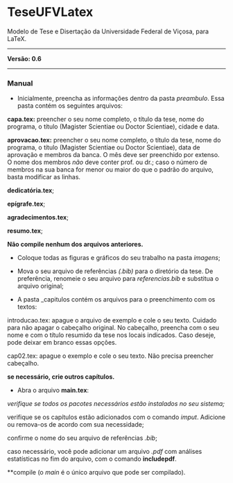 # TeseUFVLatex
Modelo de Tese e Disertação da Universidade Federal de Viçosa, para LaTeX.

---

**Versão: 0.6**

----


### Manual


- Inicialmente, preencha as informações dentro da pasta _preambulo_. Essa pasta contém os seguintes arquivos:
 
**capa.tex:** preencher o seu nome completo, o título da tese, nome do programa, o título (Magister Scientiae ou Doctor Scientiae), cidade e data.

**aprovacao.tex:** preencher o seu nome completo, o título da tese, nome do programa, o título (Magister Scientiae ou Doctor Scientiae), data de aprovação e membros da banca. O mês deve ser preenchido por extenso. O nome dos membros _não_ deve conter prof. ou dr.; caso o número de membros na sua banca for menor ou maior do que o padrão do arquivo, basta modificar as linhas.

**dedicatória.tex**;

**epígrafe.tex**;

**agradecimentos.tex**;

**resumo.tex**;

**Não compile nenhum dos arquivos anteriores.**


- Coloque todas as figuras e gráficos do seu trabalho na pasta _imagens_;

- Mova o seu arquivo de referências _(.bib)_ para o diretório da tese. De preferência, renomeie o seu arquivo para _referencias.bib_ e substitua o arquivo original;

- A pasta _capitulos contém os arquivos para o preenchimento com os textos:

introducao.tex: apague o arquivo de exemplo e cole o seu texto. Cuidado para não apagar o cabeçalho original. No cabeçalho, preencha com o seu nome e com o título resumido da tese nos locais indicados. Caso deseje, pode deixar em branco essas opções.

cap02.tex: apague o exemplo e cole o seu texto. Não precisa preencher cabeçalho.

**se necessário, crie outros capítulos.**

- Abra o arquivo **main.tex**:

_verifique se todos os pacotes necessários estão instalados no seu sistema;_

verifique se os capítulos estão adicionados com o comando _imput_. Adicione ou remova-os de acordo com sua necessidade;

confirme o nome do seu arquivo de referências _.bib_;

caso necessário, você pode adicionar um arquivo _.pdf_ com análises estatísticas no fim do arquivo, com o comando **includepdf**.

**compile (o _main_ é o único arquivo que pode ser compilado).

